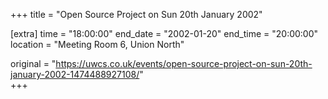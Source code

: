 +++
title = "Open Source Project on Sun 20th January 2002"

[extra]
time = "18:00:00"
end_date = "2002-01-20"
end_time = "20:00:00"
location = "Meeting Room 6, Union North"

original = "https://uwcs.co.uk/events/open-source-project-on-sun-20th-january-2002-1474488927108/"    
+++



